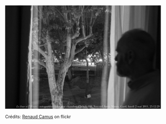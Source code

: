 ![Victor](/images/2022-03-22.jpg)

Crédits: [Renaud Camus](https://www.flickr.com/people/renaud-camus/) on flickr